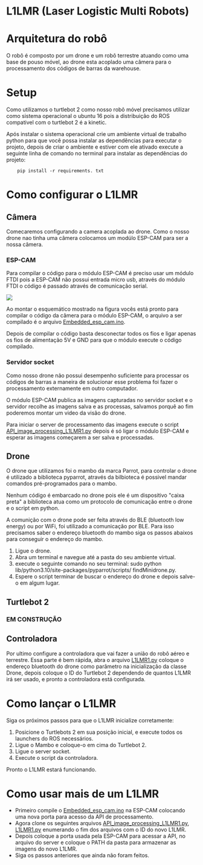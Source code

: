<h1>L1LMR (Laser Logistic Multi Robots)</h1>

<h1>Arquitetura do robô</h1>

<p>O robô é composto por um drone e um robô terrestre atuando como uma base de pouso móvel, ao drone esta acoplado uma câmera para o processamento dos códigos de barras da warehouse.</p>

<h1>Setup</h1>

<p>Como utilizamos o turtlebot 2 como nosso robô móvel precisamos utilizar como sistema operacional o ubuntu 16 pois a distribuição do ROS compativel com o turtlebot 2 é a kinetic.</p>

<p>Após instalar o sistema operacional crie um ambiente virtual de trabalho python para que você possa instalar as dependências para executar o projeto, depois de criar o ambiente e estiver com ele ativado execute a seguinte linha de comando no terminal para instalar as dependências do projeto:</p>

```
    pip install -r requirements. txt
```

<h1>Como configurar o L1LMR</h1>

<h2>Câmera</h2>

<p>Comecaremos configurando a camera acoplada ao drone. Como o nosso drone nao tinha uma câmera colocamos um modúlo ESP-CAM para ser a nossa câmera.</p>

<h3>ESP-CAM</h3>

<p>Para compilar o código para o módulo ESP-CAM é preciso usar um módulo FTDI pois a ESP-CAM não possui entrada micro usb, através do módulo FTDI o código é passado através de comunicação serial.</p>

<img src="https://github.com/LASER-Robotics/Mambo-Turtle-Warehouse/blob/main/imgs_for_README/Img_ESP_CAM_FTDI.jpeg">

<p>Ao montar o esquemático mostrado na figura vocês está pronto para compilar o código da câmera para o módulo ESP-CAM, o arquivo a ser compilado é o arquivo <a href="https://github.com/LASER-Robotics/Mambo-Turtle-Warehouse/blob/main/Drone_camera/Embedded_esp_cam/src/Embedded_esp_cam.ino">Embedded_esp_cam.ino</a>.</p>

<p>Depois de compilar o código basta desconectar todos os fios e ligar apenas os fios de alimentação 5V e GND para que o módulo execute o código compilado.</p>

<h3>Servidor socket</h3>

<p>Como nosso drone não possui desempenho suficiente para processar os códigos de barras a maneira de solucionar esse problema foi fazer o processamento externamente em outro computador.</p>

<p>O módulo ESP-CAM publica as imagens capturadas no servidor socket e o servidor recolhe as imagens salva e as processas, salvamos porquê ao fim poderemos montar um video da visão do drone.</p>

<p>Para iniciar o server de processamento das imagens execute o script <a href="https://github.com/LASER-Robotics/Mambo-Turtle-Warehouse/blob/main/Drone_camera/Image_processing/src/API_image_processing_L1LMR1.py">API_image_processing_L1LMR1.py</a> depois é só ligar o módulo ESP-CAM e esperar as imagens começarem a ser salva e processadas.</p>

<h2>Drone</h2>

<p>O drone que utilizamos foi o mambo da marca Parrot, para controlar o drone é utilizado a biblioteca pyparrot, através da bilbioteca é possivel mandar comandos pré-programados para o mambo.</p>

<p>Nenhum código é embarcado no drone pois ele é um dispositivo "caixa preta" a biblioteca atua como um protocolo de comunicação entre o drone e o script em python.</p>

<p>A comunição com o drone pode ser feita através do BLE (bluetooth low energy) ou por WiFi, foi utilizado a comunicação por BLE. Para isso precisamos saber o endereço bluetooth do mambo siga os passos abaixos para conseguir o endereço do mambo.</p>

<ol>
    <li>Ligue o drone.</li>
    <li>Abra um terminal e navegue até a pasta do seu ambiente virtual.</li>
    <li>execute o seguinte comando no seu terminal: 
    sudo python lib/python3.10/site-packages/pyparrot/scripts/ findMinidrone.py.</li> 
    <li>Espere o script terminar de buscar o endereço do drone e depois salve-o em algum lugar.</li>
</ol>

<h2>Turtlebot 2</h2>

<h3>EM CONSTRUÇÃO</h3>

<h2>Controladora</h2>

<p>Por ultimo configure a controladora que vai fazer a união do robô aéreo e terrestre. Essa parte é bem rápida, abra o arquivo <a href="https://github.com/LASER-Robotics/Mambo-Turtle-Warehouse/blob/main/L1LMR-1.py">L1LMR1.py</a> coloque o endereço bluetooth do drone como parâmetro na inicialização da classe Drone, depois coloque o ID do Turtlebot 2 dependendo de quantos L1LMR irá ser usado, e pronto a controladora está configurada.</p>

<h1>Como lançar o L1LMR</h1>

<p>Siga os próximos passos para que o L1LMR inicialize corretamente:</p>

<ol>
    <li>Posicione o Turtlebots 2 em sua posição inicial, e execute todos os launchers do ROS necessários.</li>
    <li>Ligue o Mambo e coloque-o em cima do Turtlebot 2.</li>
    <li>Ligue o server socket.</li>
    <li>Execute o script da controladora.</li>
</ol>

<p>Pronto o L1LMR estará funcionando.</p>

<h1>Como usar mais de um L1LMR</h1>

<ul>
    <li>Primeiro compile o <a href="https://github.com/LASER-Robotics/Mambo-Turtle-Warehouse/blob/main/Drone_camera/Embedded_esp_cam/src/Embedded_esp_cam.ino">Embedded_esp_cam.ino</a> na ESP-CAM colocando uma nova porta para acesso da API de processamento.</li> 
    <li>Agora clone os seguintes arquivos <a href="https://github.com/LASER-Robotics/Mambo-Turtle-Warehouse/blob/main/Drone_camera/Image_processing/src/API_image_processing_L1LMR1.py">API_image_processing_L1LMR1.py</a>, <a href="https://github.com/LASER-Robotics/Mambo-Turtle-Warehouse/blob/main/L1LMR-1.py">L1LMR1.py</a> enumerando o fim dos arquivos com o ID do novo L1LMR.</li> 
    <li>Depois coloque a porta usada pela ESP-CAM para acessar a API, no arquivo do server e coloque o PATH da pasta para armazenar as imagens do novo L1LMR.</li>
    <li>Siga os passos anteriores que ainda não foram feitos.</li>
</ul>
